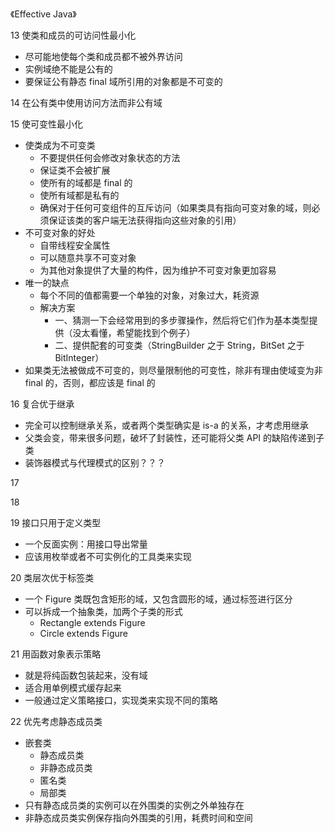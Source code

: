 《Effective Java》

13 使类和成员的可访问性最小化

* 尽可能地使每个类和成员都不被外界访问
* 实例域绝不能是公有的
* 要保证公有静态 final 域所引用的对象都是不可变的



14 在公有类中使用访问方法而非公有域

15 使可变性最小化

* 使类成为不可变类
	* 不要提供任何会修改对象状态的方法
	* 保证类不会被扩展
	* 使所有的域都是 final 的
	* 使所有域都是私有的
	* 确保对于任何可变组件的互斥访问（如果类具有指向可变对象的域，则必须保证该类的客户端无法获得指向这些对象的引用）
* 不可变对象的好处
	* 自带线程安全属性
	* 可以随意共享不可变对象
	* 为其他对象提供了大量的构件，因为维护不可变对象更加容易
* 唯一的缺点
	* 每个不同的值都需要一个单独的对象，对象过大，耗资源
	* 解决方案
		* 一、猜测一下会经常用到的多步骤操作，然后将它们作为基本类型提供（没太看懂，希望能找到个例子）
		* 二、提供配套的可变类（StringBuilder 之于 String，BitSet 之于 BitInteger）
* 如果类无法被做成不可变的，则尽量限制他的可变性，除非有理由使域变为非 final 的，否则，都应该是 final 的



16 复合优于继承

* 完全可以控制继承关系，或者两个类型确实是 is-a 的关系，才考虑用继承
* 父类会变，带来很多问题，破坏了封装性，还可能将父类 API 的缺陷传递到子类
* 装饰器模式与代理模式的区别？？？


17

18

19 接口只用于定义类型

* 一个反面实例：用接口导出常量
* 应该用枚举或者不可实例化的工具类来实现



20 类层次优于标签类

* 一个 Figure 类既包含矩形的域，又包含圆形的域，通过标签进行区分
* 可以拆成一个抽象类，加两个子类的形式
	* Rectangle extends Figure
	* Circle extends Figure

21 用函数对象表示策略

* 就是将纯函数包装起来，没有域
* 适合用单例模式缓存起来
* 一般通过定义策略接口，实现类来实现不同的策略

22  优先考虑静态成员类
* 嵌套类
	* 静态成员类
   * 非静态成员类
	* 匿名类
	* 局部类
* 只有静态成员类的实例可以在外围类的实例之外单独存在
* 非静态成员类实例保存指向外围类的引用，耗费时间和空间


